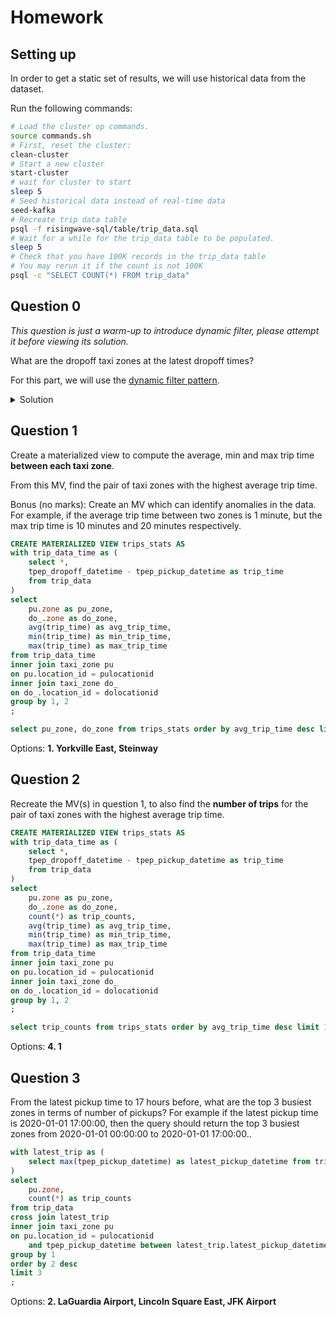 # Homework

## Setting up

In order to get a static set of results, we will use historical data from the dataset.

Run the following commands:
```bash
# Load the cluster op commands.
source commands.sh
# First, reset the cluster:
clean-cluster
# Start a new cluster
start-cluster
# wait for cluster to start
sleep 5
# Seed historical data instead of real-time data
seed-kafka
# Recreate trip data table
psql -f risingwave-sql/table/trip_data.sql
# Wait for a while for the trip_data table to be populated.
sleep 5
# Check that you have 100K records in the trip_data table
# You may rerun it if the count is not 100K
psql -c "SELECT COUNT(*) FROM trip_data"
```

## Question 0

_This question is just a warm-up to introduce dynamic filter, please attempt it before viewing its solution._

What are the dropoff taxi zones at the latest dropoff times?

For this part, we will use the [dynamic filter pattern](https://docs.risingwave.com/docs/current/sql-pattern-dynamic-filters/).

<details>
<summary>Solution</summary>

```sql
CREATE MATERIALIZED VIEW latest_dropoff_time AS
    WITH t AS (
        SELECT MAX(tpep_dropoff_datetime) AS latest_dropoff_time
        FROM trip_data
    )
    SELECT taxi_zone.Zone as taxi_zone, latest_dropoff_time
    FROM t,
            trip_data
    JOIN taxi_zone
        ON trip_data.DOLocationID = taxi_zone.location_id
    WHERE trip_data.tpep_dropoff_datetime = t.latest_dropoff_time;

--    taxi_zone    | latest_dropoff_time
-- ----------------+---------------------
--  Midtown Center | 2022-01-03 17:24:54
-- (1 row)
```

</details>

## Question 1

Create a materialized view to compute the average, min and max trip time **between each taxi zone**.

From this MV, find the pair of taxi zones with the highest average trip time.

Bonus (no marks): Create an MV which can identify anomalies in the data. For example, if the average trip time between two zones is 1 minute,
but the max trip time is 10 minutes and 20 minutes respectively.

```sql
CREATE MATERIALIZED VIEW trips_stats AS
with trip_data_time as ( 
    select *, 
    tpep_dropoff_datetime - tpep_pickup_datetime as trip_time
    from trip_data
)
select
    pu.zone as pu_zone, 
    do_.zone as do_zone,
    avg(trip_time) as avg_trip_time,
    min(trip_time) as min_trip_time,
    max(trip_time) as max_trip_time
from trip_data_time
inner join taxi_zone pu
on pu.location_id = pulocationid
inner join taxi_zone do_
on do_.location_id = dolocationid
group by 1, 2
;

select pu_zone, do_zone from trips_stats order by avg_trip_time desc limit 1;
```
Options:
**1. Yorkville East, Steinway**

## Question 2

Recreate the MV(s) in question 1, to also find the **number of trips** for the pair of taxi zones with the highest average trip time.

```sql
CREATE MATERIALIZED VIEW trips_stats AS
with trip_data_time as ( 
    select *, 
    tpep_dropoff_datetime - tpep_pickup_datetime as trip_time
    from trip_data
)
select
    pu.zone as pu_zone, 
    do_.zone as do_zone,
    count(*) as trip_counts,
    avg(trip_time) as avg_trip_time,
    min(trip_time) as min_trip_time,
    max(trip_time) as max_trip_time
from trip_data_time
inner join taxi_zone pu
on pu.location_id = pulocationid
inner join taxi_zone do_
on do_.location_id = dolocationid
group by 1, 2
;

select trip_counts from trips_stats order by avg_trip_time desc limit 1;
```

Options:
**4. 1**

## Question 3

From the latest pickup time to 17 hours before, what are the top 3 busiest zones in terms of number of pickups?
For example if the latest pickup time is 2020-01-01 17:00:00,
then the query should return the top 3 busiest zones from 2020-01-01 00:00:00 to 2020-01-01 17:00:00..

```sql
with latest_trip as (
    select max(tpep_pickup_datetime) as latest_pickup_datetime from trip_data
)
select 
    pu.zone,
    count(*) as trip_counts
from trip_data
cross join latest_trip
inner join taxi_zone pu
on pu.location_id = pulocationid
    and tpep_pickup_datetime between latest_trip.latest_pickup_datetime - interval '17' hour and latest_trip.latest_pickup_datetime 
group by 1
order by 2 desc
limit 3
;
```

Options:
**2. LaGuardia Airport, Lincoln Square East, JFK Airport**